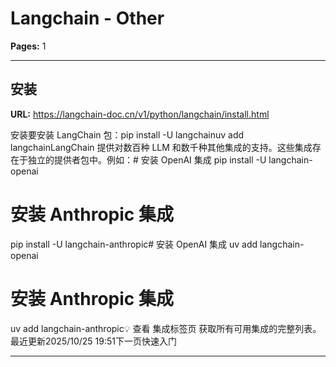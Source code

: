 # Langchain - Other

**Pages:** 1

---

## 安装

**URL:** https://langchain-doc.cn/v1/python/langchain/install.html

安装要安装 LangChain 包：pip install -U langchainuv add langchainLangChain 提供对数百种 LLM 和数千种其他集成的支持。这些集成存在于独立的提供者包中。例如：# 安装 OpenAI 集成
pip install -U langchain-openai

# 安装 Anthropic 集成
pip install -U langchain-anthropic# 安装 OpenAI 集成
uv add langchain-openai

# 安装 Anthropic 集成
uv add langchain-anthropic💡 查看 集成标签页 获取所有可用集成的完整列表。最近更新2025/10/25 19:51下一页快速入门

---
